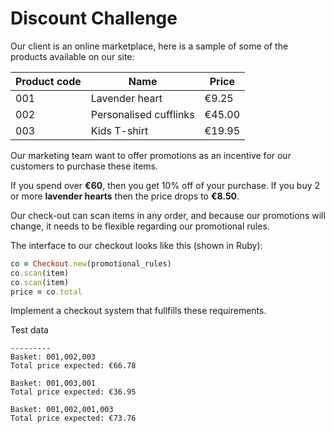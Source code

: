 # Discount Challenge

Our client is an online marketplace, here is a sample of some of the products available on our site:


| Product code | Name                   | Price  |
|--------------|------------------------|--------|
| 001          | Lavender heart         | €9.25  |
| 002          | Personalised cufflinks | €45.00 |
| 003          | Kids T-shirt           | €19.95 |


Our marketing team want to offer promotions as an incentive for our customers to purchase these items.

If you spend over **€60**, then you get 10% off of your purchase.
If you buy 2 or more **lavender hearts** then the price drops to **€8.50**.

Our check-out can scan items in any order, and because our promotions will change, it needs to be flexible regarding our promotional rules.

The interface to our checkout looks like this (shown in Ruby):

```ruby
co = Checkout.new(promotional_rules)
co.scan(item)
co.scan(item)
price = co.total
```

Implement a checkout system that fullfills these requirements.


Test data
```
---------
Basket: 001,002,003
Total price expected: €66.78

Basket: 001,003,001
Total price expected: €36.95

Basket: 001,002,001,003
Total price expected: €73.76
```
